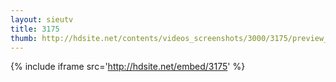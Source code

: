 ```yaml
---
layout: sieutv
title: 3175
thumb: http://hdsite.net/contents/videos_screenshots/3000/3175/preview_360p.mp4.jpg
---
```

{% include iframe src='http://hdsite.net/embed/3175' %}
 
